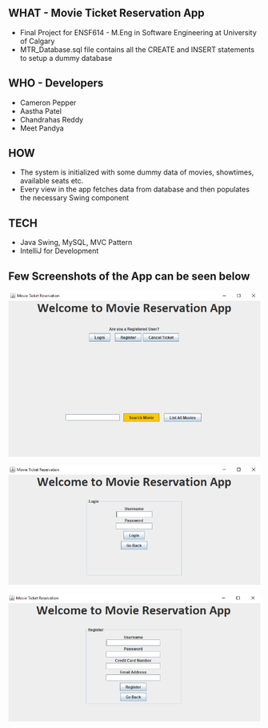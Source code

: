 ## WHAT - Movie Ticket Reservation App
- Final Project for ENSF614 - M.Eng in Software Engineering at University of Calgary
- MTR_Database.sql file contains all the CREATE and INSERT statements to setup a dummy database

## WHO - Developers
- Cameron Pepper
- Aastha Patel
- Chandrahas Reddy
- Meet Pandya

## HOW
- The system is initialized with some dummy data of movies, showtimes, available seats etc.
- Every view in the app fetches data from database and then populates the necessary Swing component

## TECH
- Java Swing, MySQL, MVC Pattern
- IntelliJ for Development

## Few Screenshots of the App can be seen below

![1](https://github.com/pandyama/MovieTicketReservation/blob/master/c1.PNG)

![2](https://github.com/pandyama/MovieTicketReservation/blob/master/c2.PNG)

![3](https://github.com/pandyama/MovieTicketReservation/blob/master/c3.PNG)
